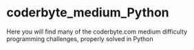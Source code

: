 coderbyte_medium_Python
=======================

Here you will find many of the coderbyte.com medium difficulty programming challenges, properly solved in Python
